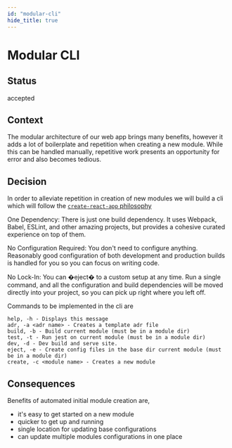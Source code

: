 ```yaml
---
id: "modular-cli"
hide_title: true
---
```


# Modular CLI

## Status

accepted

## Context

The modular architecture of our web app brings many benefits, however it adds a lot of boilerplate
and repetition when creating a new module. While this can be handled manually, repetitive work
presents an opportunity for error and also becomes tedious.

## Decision

In order to alleviate repetition in creation of new modules we will build a cli which will follow
the [`create-react-app` philosophy](https://github.com/facebook/create-react-app#philosophy)

One Dependency: There is just one build dependency. It uses Webpack, Babel, ESLint, and other
amazing projects, but provides a cohesive curated experience on top of them.

No Configuration Required: You don't need to configure anything. Reasonably good configuration of
both development and production builds is handled for you so you can focus on writing code.

No Lock-In: You can �eject� to a custom setup at any time. Run a single command, and all the
configuration and build dependencies will be moved directly into your project, so you can pick up
right where you left off.

Commands to be implemented in the cli are

```
help, -h - Displays this message
adr, -a <adr name> - Creates a template adr file
build, -b - Build current module (must be in a module dir)
test, -t - Run jest on current module (must be in a module dir)
dev, -d - Dev build and serve site.
eject, -e - Create config files in the base dir current module (must be in a module dir)
create, -c <module name> - Creates a new module
```

## Consequences

Benefits of automated initial module creation are,

- it's easy to get started on a new module
- quicker to get up and running
- single location for updating base configurations
- can update multiple modules configurations in one place
